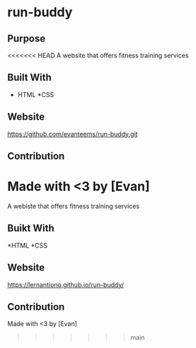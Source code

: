 # run-buddy

## Purpose
<<<<<<< HEAD
A website that offers fitness training services

## Built With
* HTML
*CSS

## Website 
https://github.com/evanteems/run-buddy.git

## Contribution
Made with <3 by [Evan]
=======
A webiste that offers fitness training services

## Buikt With
*HTML
*CSS

## Website
https://lernantiono.github.io/run-buddy/

## Contribution
Made with <3 by [Evan]
>>>>>>> main
